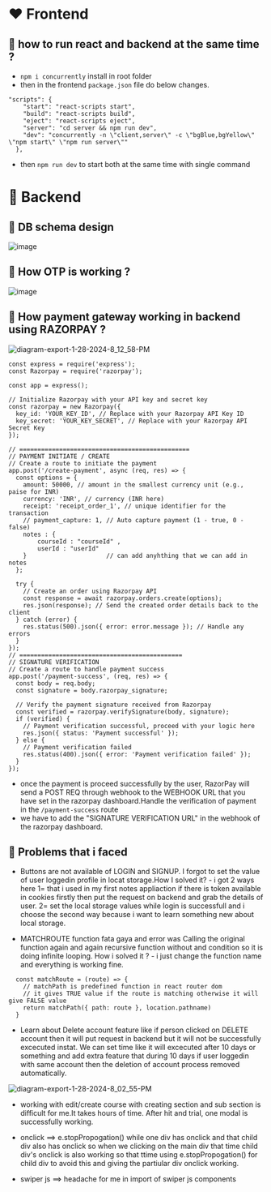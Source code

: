 # ❤️ Frontend
## 💚 how to run react and backend at the same time ?

- `npm i concurrently` install in root folder
- then in the frontend `package.json` file do below changes.
```
"scripts": {
    "start": "react-scripts start",
    "build": "react-scripts build",
    "eject": "react-scripts eject",
    "server": "cd server && npm run dev",
    "dev": "concurrently -n \"client,server\" -c \"bgBlue,bgYellow\" \"npm start\" \"npm run server\""
  },
```
- then `npm run dev` to start both at the same time with single command

# 🩵 Backend

## 💚 DB schema design

![image](https://github.com/parthmern/StudyNotion/assets/125397720/732c64ab-9bcc-4484-9d49-35752d1f1c2e)


## 💛 How OTP is working ?
![image](https://github.com/parthmern/StudyNotion/assets/125397720/87c18432-4ab7-4cf4-a3d0-256e3bf3769d)

## 🩵 How payment gateway working in backend using RAZORPAY ?
![diagram-export-1-28-2024-8_12_58-PM](https://github.com/parthmern/StudyNotion/assets/125397720/9d8457d9-6a3f-44e8-9c1c-6aa4a357536e)




```
const express = require('express');
const Razorpay = require('razorpay');

const app = express();

// Initialize Razorpay with your API key and secret key
const razorpay = new Razorpay({
  key_id: 'YOUR_KEY_ID', // Replace with your Razorpay API Key ID
  key_secret: 'YOUR_KEY_SECRET', // Replace with your Razorpay API Secret Key
});

// ===============================================
// PAYMENT INITIATE / CREATE
// Create a route to initiate the payment
app.post('/create-payment', async (req, res) => {
  const options = {
    amount: 50000, // amount in the smallest currency unit (e.g., paise for INR)
    currency: 'INR', // currency (INR here)
    receipt: 'receipt_order_1', // unique identifier for the transaction
    // payment_capture: 1, // Auto capture payment (1 - true, 0 - false)
    notes : {
        courseId : "courseId" ,
        userId : "userId"
    }                      // can add anyhthing that we can add in notes
  };

  try {
    // Create an order using Razorpay API
    const response = await razorpay.orders.create(options);
    res.json(response); // Send the created order details back to the client
  } catch (error) {
    res.status(500).json({ error: error.message }); // Handle any errors
  }
});
// =============================================
// SIGNATURE VERIFICATION
// Create a route to handle payment success
app.post('/payment-success', (req, res) => {
  const body = req.body;
  const signature = body.razorpay_signature;

  // Verify the payment signature received from Razorpay
  const verified = razorpay.verifySignature(body, signature);
  if (verified) {
    // Payment verification successful, proceed with your logic here
    res.json({ status: 'Payment successful' });
  } else {
    // Payment verification failed
    res.status(400).json({ error: 'Payment verification failed' });
  }
});

```

- once the payment is proceed successfully by the user, RazorPay will send a POST REQ through webhook to the WEBHOOK URL that you have set in the razorpay dashboard.Handle the verification of payment in the `/payment-success` route
- we have to add the "SIGNATURE VERIFICATION URL" in the webhook of the razorpay dashboard. 


## 💚 Problems that i faced
- Buttons are not available of LOGIN and SIGNUP. I forgot to set the value of user loggedin profile in locat storage.How I solved it? - i got 2 ways here 1= that i used in my first notes appliaction if there is token available in cookies firstly then put the request on backend and grab the details of user. 2= set the local storage values while login is successfull and i choose the second way because i want to learn something new about local storage.

- MATCHROUTE function fata gaya and error was Calling the original function again and again recursive function without and condition so it is doing infinite looping. How i solved it ? - i just change the function name and everything is working fine.

```
  const matchRoute = (route) => {
    // matchPath is predefined function in react router dom
    // it gives TRUE value if the route is matching otherwise it will give FALSE value
    return matchPath({ path: route }, location.pathname)
  }

```

- Learn about Delete account feature like if person clicked on DELETE account then it will put request in backend but it will not be successfully excecuted instat. We can set time like it will excecuted after 10 days or something and add extra feature that during 10 days if user loggedin with same account then the deletion of account process removed automatically.

![diagram-export-1-28-2024-8_02_55-PM](https://github.com/parthmern/StudyNotion/assets/125397720/691687c7-1da7-4848-b975-c72a3242802c)

- working with edit/create course with creating section and sub section is difficult for me.It takes hours of time. After hit and trial, one modal is successfully working.

- onclick ==> e.stopPropogation() while one div has onclick and that child div also has onclick so when we clicking on the main div that time child div's onclick is also working so that ttime using e.stopPropogation() for child div to avoid this and giving the partiular div onclick working.

- swiper js ==> headache for me in import of swiper js components 